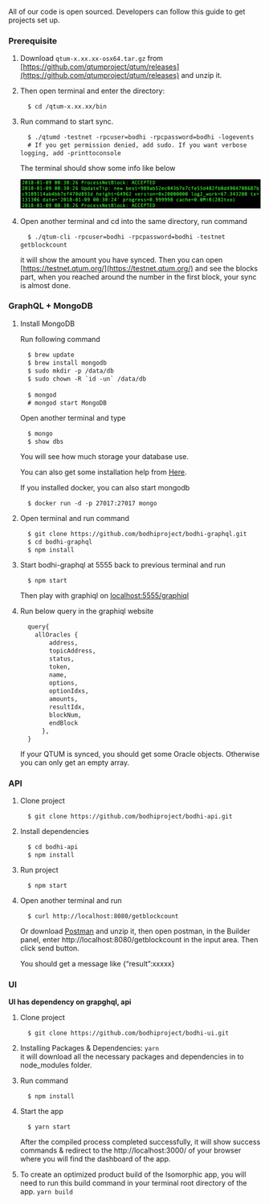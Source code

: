 
All of our code is open sourced. Developers can follow this guide to get projects set up.

### Prerequisite

1. Download `qtum-x.xx.xx-osx64.tar.gz`  from [https://github.com/qtumproject/qtum/releases](https://github.com/qtumproject/qtum/releases) and unzip it.

2. Then open terminal and enter the directory:
      
         $ cd /qtum-x.xx.xx/bin

3. Run command to start sync.

         $ ./qtumd -testnet -rpcuser=bodhi -rpcpassword=bodhi -logevents 
         # If you get permission denied, add sudo. If you want verbose logging, add -printtoconsole

      The terminal should show some info like below

      ![img](img/sync_screenshot.png)

4. Open another terminal and cd into the same directory, run command

         $ ./qtum-cli -rpcuser=bodhi -rpcpassword=bodhi -testnet getblockcount       

      it will show the amount you have synced. Then you can open [https://testnet.qtum.org/](https://testnet.qtum.org/) and see the blocks part, when you reached around the number in the first block, your sync is almost done.

### GraphQL + MongoDB

1. Install MongoDB

      Run following command 

         $ brew update
         $ brew install mongodb
         $ sudo mkdir -p /data/db
         $ sudo chown -R `id -un` /data/db

         $ mongod
         # mongod start MongoDB   

      Open another terminal and type 

         $ mongo
         $ show dbs

      You will see how much storage your database use.

      You can also get some installation help from [Here](https://docs.mongodb.com/manual/administration/install-community/).                

      If you installed docker, you can also start mongodb 

         $ docker run -d -p 27017:27017 mongo


2. Open terminal and run command

         $ git clone https://github.com/bodhiproject/bodhi-graphql.git
         $ cd bodhi-graphql
         $ npm install

3. Start bodhi-graphql at 5555 back to previous terminal and run
         
         $ npm start

      Then play with graphiql on [localhost:5555/graphiql](localhost:5555/graphiql)

4. Run below query in the graphiql website

         query{
           allOracles {
               address,
               topicAddress,
               status,
               token,
               name,
               options,
               optionIdxs,
               amounts,
               resultIdx,
               blockNum,
               endBlock
             },
         }

      If your QTUM is synced, you should get some Oracle objects. Otherwise you can only get an empty array.


### API

1. Clone project

         $ git clone https://github.com/bodhiproject/bodhi-api.git

2. Install dependencies

         $ cd bodhi-api
         $ npm install

3. Run project

         $ npm start

4. Open another terminal and run 

         $ curl http://localhost:8080/getblockcount

      Or download [Postman](https://www.getpostman.com/) and unzip it, then open postman, in the Builder panel, enter http://localhost:8080/getblockcount in the input area. Then click send button.

      You should get a message like {“result”:xxxxx}


### UI

   **UI has dependency on grapghql, api**

1. Clone project

         $ git clone https://github.com/bodhiproject/bodhi-ui.git

2. Installing Packages & Dependencies: `yarn`   
   it will download all the necessary packages and dependencies in to node_modules folder.

3. Run command

         $ npm install

4. Start the app 

         $ yarn start

      After the compiled process completed successfully, it will show success commands & redirect to the http://localhost:3000/ of your browser where you will find the dashboard of the app.

5. To create an optimized product build of the Isomorphic app, you will need to run this build command in your terminal root directory of the app. `yarn build`
